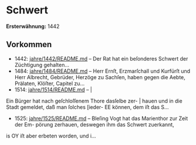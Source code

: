 # Schwert

**Ersterwähnung:** 1442

## Vorkommen
- 1442: [jahre/1442/README.md](../jahre/1442/README.md) – Der Rat hat ein beſonderes Schwert der Züchtigung
gehalten...
- 1484: [jahre/1484/README.md](../jahre/1484/README.md) – Herr Ernſt, Erzmarſchall und Kurfürſt und Herr
Albrecht, Gebrüder, Herzöge zu Sachſen, haben gegen die
Aebte, Prälaten, Klöſter, Capitel zu...
- 1514: [jahre/1514/README.md](../jahre/1514/README.md) – |

Ein Bürger hat nach geſchloſſenem Thore dasſelbe zer- |
hauen und in die Stadt gemeldet, daß man ſolches [ieder-
EE können, dem iſt das S...
- 1525: [jahre/1525/README.md](../jahre/1525/README.md) – Bleſing Vogt hat das Marienthor zur Zeit der Em-
pörung zerhauen, deswegen ihm das Schwert zuerkannt,


is OY
iſt aber erbeten worden, und i...
